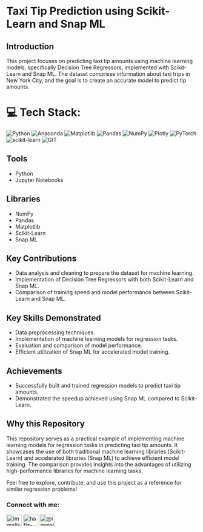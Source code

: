 # Taxi Tip Prediction using Scikit-Learn and Snap ML

## Introduction
This project focuses on predicting taxi tip amounts using machine learning models, specifically Decision Tree Regressors, implemented with Scikit-Learn and Snap ML. The dataset comprises information about taxi trips in New York City, and the goal is to create an accurate model to predict tip amounts.
# 💻 Tech Stack:
![Python](https://img.shields.io/badge/python-3670A0?style=for-the-badge&logo=python&logoColor=ffdd54) ![Anaconda](https://img.shields.io/badge/Anaconda-%2344A833.svg?style=for-the-badge&logo=anaconda&logoColor=white) ![Matplotlib](https://img.shields.io/badge/Matplotlib-%23ffffff.svg?style=for-the-badge&logo=Matplotlib&logoColor=black) ![Pandas](https://img.shields.io/badge/pandas-%23150458.svg?style=for-the-badge&logo=pandas&logoColor=white) ![NumPy](https://img.shields.io/badge/numpy-%23013243.svg?style=for-the-badge&logo=numpy&logoColor=white) ![Plotly](https://img.shields.io/badge/Plotly-%233F4F75.svg?style=for-the-badge&logo=plotly&logoColor=white) ![PyTorch](https://img.shields.io/badge/PyTorch-%23EE4C2C.svg?style=for-the-badge&logo=PyTorch&logoColor=white) ![scikit-learn](https://img.shields.io/badge/scikit--learn-%23F7931E.svg?style=for-the-badge&logo=scikit-learn&logoColor=white) ![GIT](https://img.shields.io/badge/Git-fc6d26?style=for-the-badge&logo=git&logoColor=white)

## Tools
- Python
- Jupyter Notebooks

## Libraries
- NumPy
- Pandas
- Matplotlib
- Scikit-Learn
- Snap ML

## Key Contributions
- Data analysis and cleaning to prepare the dataset for machine learning.
- Implementation of Decision Tree Regressors with both Scikit-Learn and Snap ML.
- Comparison of training speed and model performance between Scikit-Learn and Snap ML.

## Key Skills Demonstrated
- Data preprocessing techniques.
- Implementation of machine learning models for regression tasks.
- Evaluation and comparison of model performance.
- Efficient utilization of Snap ML for accelerated model training.

## Achievements
- Successfully built and trained regression models to predict taxi tip amounts.
- Demonstrated the speedup achieved using Snap ML compared to Scikit-Learn.

## Why this Repository
This repository serves as a practical example of implementing machine learning models for regression tasks in predicting taxi tip amounts. It showcases the use of both traditional machine learning libraries (Scikit-Learn) and accelerated libraries (Snap ML) to achieve efficient model training. The comparison provides insights into the advantages of utilizing high-performance libraries for machine learning tasks.

Feel free to explore, contribute, and use this project as a reference for similar regression problems!

<h3 align="left">Connect with me:</h3>
<p align="left">
<a href="https://twitter.com/immalikwaseem" target="blank"><img align="center" src="https://raw.githubusercontent.com/rahuldkjain/github-profile-readme-generator/master/src/images/icons/Social/twitter.svg" alt="immalikwaseem" height="30" width="40" /></a>
<a href="https://linkedin.com/in/hafiz-waseem" target="blank"><img align="center" src="https://raw.githubusercontent.com/rahuldkjain/github-profile-readme-generator/master/src/images/icons/Social/linked-in-alt.svg" alt="hafiz-waseem" height="30" width="40" /></a>
<a href="https://medium.com/@immalikwaseem" target="blank"><img align="center" src="https://raw.githubusercontent.com/rahuldkjain/github-profile-readme-generator/master/src/images/icons/Social/medium.svg" alt="@immalikwaseem" height="30" width="40" /></a>
</p>
